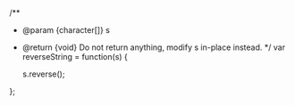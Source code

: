 /**
 * @param {character[]} s
 * @return {void} Do not return anything, modify s in-place instead.
 */
var reverseString = function(s) {

    s.reverse();
    
};